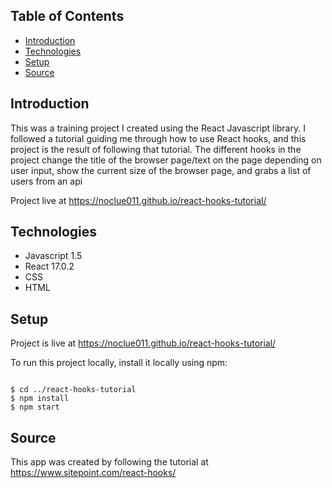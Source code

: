 ## Table of Contents
* [Introduction](#introduction)
* [Technologies](#technologies)
* [Setup](#setup)
* [Source](#source)

## Introduction
This was a training project I created using the React Javascript library. I followed a tutorial guiding me through how to use React hooks, and this project is the result of following that tutorial. The different hooks in the project change the title of the browser page/text on the page depending on user input, show the current size of the browser page, and grabs a list of users from an api

Project live at https://noclue011.github.io/react-hooks-tutorial/

## Technologies
* Javascript 1.5
* React 17.0.2
* CSS
* HTML

## Setup
Project is live at https://noclue011.github.io/react-hooks-tutorial/

To run this project locally, install it locally using npm:

~~~

$ cd ../react-hooks-tutorial
$ npm install
$ npm start

~~~

## Source
This app was created by following the tutorial at https://www.sitepoint.com/react-hooks/
